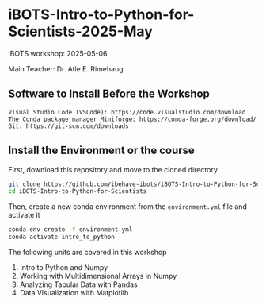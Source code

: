 # iBOTS-Intro-to-Python-for-Scientists-2025-May
iBOTS workshop: 2025-05-06 

Main Teacher: Dr. Atle E. Rimehaug

## Software to Install Before the Workshop

    Visual Studio Code (VSCode): https://code.visualstudio.com/download
    The Conda package manager Miniforge: https://conda-forge.org/download/
    Git: https://git-scm.com/downloads

## Install the Environment or the course

First, download this repository and move to the cloned directory

```sh
git clone https://github.com/ibehave-ibots/iBOTS-Intro-to-Python-for-Scientists.git
cd iBOTS-Intro-to-Python-for-Scientists
```

Then, create a new conda environment from the `environment.yml` file and activate it

```sh
conda env create -f environment.yml
conda activate intro_to_python
```

The following units are covered in this workshop

1. Intro to Python and Numpy
2. Working with Multidimensional Arrays in Numpy
3. Analyzing Tabular Data with Pandas
4. Data Visualization with Matplotlib 